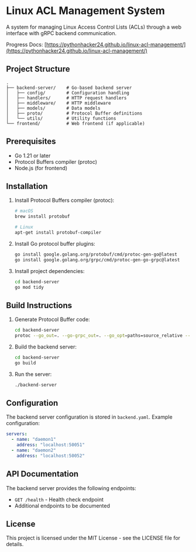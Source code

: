 # Linux ACL Management System

A system for managing Linux Access Control Lists (ACLs) through a web interface with gRPC backend communication.

Progress Docs: [https://pythonhacker24.github.io/linux-acl-management/](https://pythonhacker24.github.io/linux-acl-management/)

## Project Structure
```
.
├── backend-server/    # Go-based backend server
│   ├── config/        # Configuration handling
│   ├── handlers/      # HTTP request handlers
│   ├── middleware/    # HTTP middleware
│   ├── models/        # Data models
│   ├── proto/         # Protocol Buffer definitions
│   └── utils/         # Utility functions
└── frontend/          # Web frontend (if applicable)
```

## Prerequisites

- Go 1.21 or later
- Protocol Buffers compiler (protoc)
- Node.js (for frontend)

## Installation

1. Install Protocol Buffers compiler (protoc):
   ```bash
   # macOS
   brew install protobuf

   # Linux
   apt-get install protobuf-compiler
   ```

2. Install Go protocol buffer plugins:
   ```bash
   go install google.golang.org/protobuf/cmd/protoc-gen-go@latest
   go install google.golang.org/grpc/cmd/protoc-gen-go-grpc@latest
   ```

3. Install project dependencies:
   ```bash
   cd backend-server
   go mod tidy
   ```

## Build Instructions

1. Generate Protocol Buffer code:
   ```bash
   cd backend-server
   protoc --go_out=. --go-grpc_out=. --go_opt=paths=source_relative --go-grpc_opt=paths=source_relative proto/daemon.proto
   ```

2. Build the backend server:
   ```bash
   cd backend-server
   go build
   ```

3. Run the server:
   ```bash
   ./backend-server
   ```

## Configuration

The backend server configuration is stored in `backend.yaml`. Example configuration:

```yaml
servers:
  - name: "daemon1"
    address: "localhost:50051"
  - name: "daemon2"
    address: "localhost:50052"
```

## API Documentation

The backend server provides the following endpoints:

- `GET /health` - Health check endpoint
- Additional endpoints to be documented

## License

This project is licensed under the MIT License - see the LICENSE file for details.
